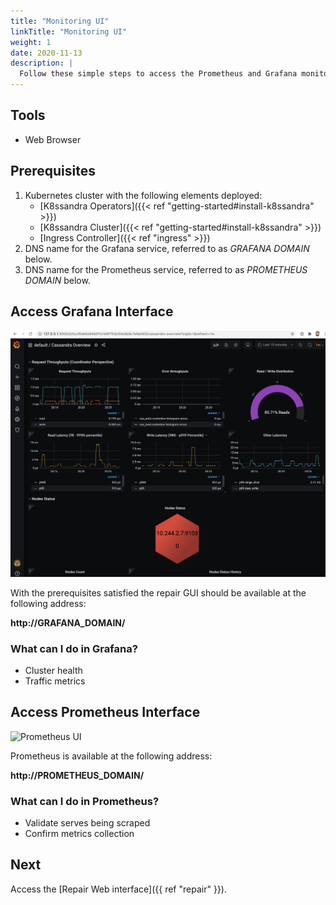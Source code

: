 ```yaml
---
title: "Monitoring UI"
linkTitle: "Monitoring UI"
weight: 1
date: 2020-11-13
description: |
  Follow these simple steps to access the Prometheus and Grafana monitoring interfaces.
---
```


## Tools

* Web Browser

## Prerequisites

1. Kubernetes cluster with the following elements deployed:
   * [K8ssandra Operators]({{< ref "getting-started#install-k8ssandra" >}})
   * [K8ssandra Cluster]({{< ref "getting-started#install-k8ssandra" >}})
   * [Ingress Controller]({{< ref "ingress" >}})
1. DNS name for the Grafana service, referred to as _GRAFANA DOMAIN_ below.
1. DNS name for the Prometheus service, referred to as _PROMETHEUS DOMAIN_ below.

## Access Grafana Interface

![Grafana UI](grafana-dashboard.png)

With the prerequisites satisfied the repair GUI should be available at the following address:

**http://GRAFANA_DOMAIN/**

### What can I do in Grafana?

* Cluster health
* Traffic metrics

## Access Prometheus Interface

![Prometheus UI](prometheus-dashboard.png)

Prometheus is available at the following address:

**http://PROMETHEUS_DOMAIN/**

### What can I do in Prometheus?

* Validate serves being scraped
* Confirm metrics collection

## Next

Access the [Repair Web interface]({{ ref "repair" }}).
